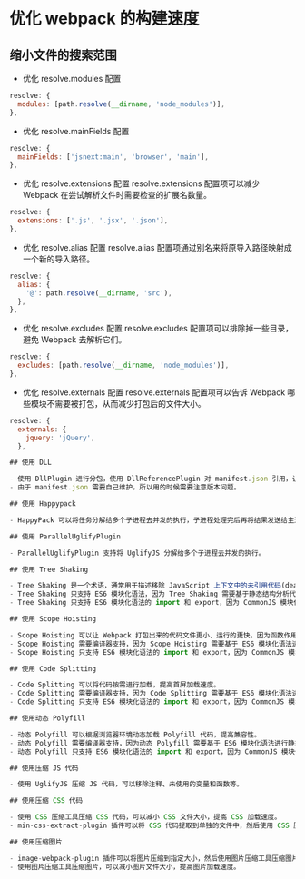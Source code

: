 # 优化 webpack 的构建速度

## 缩小文件的搜索范围

- 优化 resolve.modules 配置
```js
resolve: {
  modules: [path.resolve(__dirname, 'node_modules')],
},
```
- 优化 resolve.mainFields 配置
```js
resolve: {
  mainFields: ['jsnext:main', 'browser', 'main'],
},
```

- 优化 resolve.extensions 配置 resolve.extensions 配置项可以减少 Webpack 在尝试解析文件时需要检查的扩展名数量。
```js
resolve: {
  extensions: ['.js', '.jsx', '.json'],
},
```
- 优化 resolve.alias 配置 resolve.alias 配置项通过别名来将原导入路径映射成一个新的导入路径。
```js
resolve: {
  alias: {
    '@': path.resolve(__dirname, 'src'),
  },
},
```
- 优化 resolve.excludes 配置 resolve.excludes 配置项可以排除掉一些目录，避免 Webpack 去解析它们。
```js
resolve: {
  excludes: [path.resolve(__dirname, 'node_modules')],
},
```
- 优化 resolve.externals 配置 resolve.externals 配置项可以告诉 Webpack 哪些模块不需要被打包，从而减少打包后的文件大小。
```js
resolve: {
  externals: {
    jquery: 'jQuery',
  },

## 使用 DLL

- 使用 DllPlugin 进行分包，使用 DllReferencePlugin 对 manifest.json 引用，让一些基本不会改动的代码先打包成静态资源，避免反复编译浪费时间。
- 由于 manifest.json 需要自己维护，所以用的时候需要注意版本问题。

## 使用 Happypack

- HappyPack 可以将任务分解给多个子进程去并发的执行，子进程处理完后再将结果发送给主进程。

## 使用 ParallelUglifyPlugin

- ParallelUglifyPlugin 支持将 UglifyJS 分解给多个子进程去并发的执行。

## 使用 Tree Shaking

- Tree Shaking 是一个术语，通常用于描述移除 JavaScript 上下文中的未引用代码(dead-code)。它依赖于 ES6 模块系统中的静态结构特性，例如 import 和 export。这个术语和概念实际上是兴起于 ES6 模块打包工具 Rollup。
- Tree Shaking 只支持 ES6 模块化语法，因为 Tree Shaking 需要基于静态结构分析代码，而 CommonJS 模块化语法不支持静态结构分析，所以无法被 Tree Shaking 处理。
- Tree Shaking 只支持 ES6 模块化语法的 import 和 export，因为 CommonJS 模块化语法使用 exports 和 require，无法被 Tree Shaking 处理。

## 使用 Scope Hoisting

- Scope Hoisting 可以让 Webpack 打包出来的代码文件更小、运行的更快，因为函数作用域和变量提升使得一些代码逻辑运行在全局作用域，这使得一些变量和函数可能会被重复定义，导致一些 JS 运行错误。
- Scope Hoisting 需要编译器支持，因为 Scope Hoisting 需要基于 ES6 模块化语法进行静态分析，所以需要编译器将代码转换成 ES6 模块化语法，再进行 Scope Hoisting 处理。
- Scope Hoisting 只支持 ES6 模块化语法的 import 和 export，因为 CommonJS 模块化语法使用 exports 和 require，无法被 Tree Shaking 处理。

## 使用 Code Splitting

- Code Splitting 可以将代码按需进行加载，提高首屏加载速度。
- Code Splitting 需要编译器支持，因为 Code Splitting 需要基于 ES6 模块化语法进行静态分析，所以需要编译器将代码转换成 ES6 模块化语法，再进行 Code Splitting 处理。
- Code Splitting 只支持 ES6 模块化语法的 import 和 export，因为 CommonJS 模块化语法使用 exports 和 require，无法被 Tree Shaking 处理。

## 使用动态 Polyfill

- 动态 Polyfill 可以根据浏览器环境动态加载 Polyfill 代码，提高兼容性。
- 动态 Polyfill 需要编译器支持，因为动态 Polyfill 需要基于 ES6 模块化语法进行静态分析，所以需要编译器将代码转换成 ES6 模块化语法，再进行动态 Polyfill 处理。
- 动态 Polyfill 只支持 ES6 模块化语法的 import 和 export，因为 CommonJS 模块化语法使用 exports 和 require，无法被 Tree Shaking 处理。

## 使用压缩 JS 代码

- 使用 UglifyJS 压缩 JS 代码，可以移除注释、未使用的变量和函数等。

## 使用压缩 CSS 代码

- 使用 CSS 压缩工具压缩 CSS 代码，可以减小 CSS 文件大小，提高 CSS 加载速度。
- min-css-extract-plugin 插件可以将 CSS 代码提取到单独的文件中，然后使用 CSS 压缩工具压缩 CSS 代码。

## 使用压缩图片

- image-webpack-plugin 插件可以将图片压缩到指定大小，然后使用图片压缩工具压缩图片，可以减小图片文件大小，提高图片加载速度。
- 使用图片压缩工具压缩图片，可以减小图片文件大小，提高图片加载速度。
